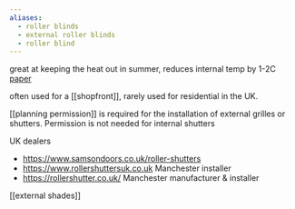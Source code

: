 ```yaml
---
aliases:
  - roller blinds
  - external roller blinds
  - roller blind
---
```


great at keeping the heat out in summer, reduces internal temp by 1-2C [paper](https://cris.brighton.ac.uk/ws/portalfiles/portal/286104/EPPM%20Paper%20External%20roller%20blind_4.pdf)

often used for a [[shopfront]], rarely used for residential in the UK.

[[planning permission]] is required for the installation of external grilles or shutters.
Permission is not needed for internal shutters

UK dealers
- https://www.samsondoors.co.uk/roller-shutters
- https://www.rollershuttersuk.co.uk Manchester installer
- https://rollershutter.co.uk/ Manchester manufacturer & installer

[[external shades]]